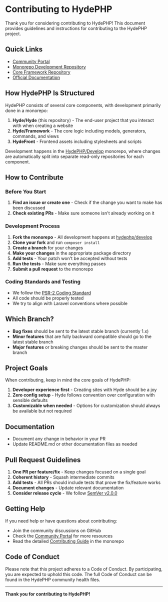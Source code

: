 # Contributing to HydePHP

Thank you for considering contributing to HydePHP! This document provides guidelines and instructions for contributing to the HydePHP project.

## Quick Links

- [Community Portal](https://hydephp.com/community)
- [Monorepo Development Repository](https://github.com/hydephp/develop)
- [Core Framework Repository](https://github.com/hydephp/framework)
- [Official Documentation](https://hydephp.com/docs)

## How HydePHP Is Structured

HydePHP consists of several core components, with development primarily done in a monorepo:

1. **Hyde/Hyde** (this repository) - The end-user project that you interact with when creating a website
2. **Hyde/Framework** - The core logic including models, generators, commands, and views
3. **HydeFront** - Frontend assets including stylesheets and scripts

Development happens in the [HydePHP/Develop](https://github.com/hydephp/develop) monorepo, where changes are automatically split into separate read-only repositories for each component.

## How to Contribute

### Before You Start

1. **Find an issue or create one** - Check if the change you want to make has been discussed
2. **Check existing PRs** - Make sure someone isn't already working on it

### Development Process

1. **Fork the monorepo** - All development happens at [hydephp/develop](https://github.com/hydephp/develop)
2. **Clone your fork** and run `composer install`
3. **Create a branch** for your changes
4. **Make your changes** in the appropriate package directory
5. **Add tests** - Your patch won't be accepted without tests
6. **Run the tests** - Make sure everything passes
7. **Submit a pull request** to the monorepo

### Coding Standards and Testing

- We follow the [PSR-2 Coding Standard](https://github.com/php-fig/fig-standards/blob/master/accepted/PSR-2-coding-style-guide.md)
- All code should be properly tested
- We try to align with Laravel conventions where possible

## Which Branch?

- **Bug fixes** should be sent to the latest stable branch (currently 1.x)
- **Minor features** that are fully backward compatible should go to the latest stable branch
- **Major features** or breaking changes should be sent to the master branch

## Project Goals

When contributing, keep in mind the core goals of HydePHP:

1. **Developer experience first** - Creating sites with Hyde should be a joy
2. **Zero config setup** - Hyde follows convention over configuration with sensible defaults
3. **Customizable when needed** - Options for customization should always be available but not required

## Documentation

- Document any change in behavior in your PR
- Update README.md or other documentation files as needed

## Pull Request Guidelines

1. **One PR per feature/fix** - Keep changes focused on a single goal
2. **Coherent history** - Squash intermediate commits
3. **Add tests** - All PRs should include tests that prove the fix/feature works
4. **Document changes** - Update relevant documentation
5. **Consider release cycle** - We follow [SemVer v2.0.0](https://semver.org/)

## Getting Help

If you need help or have questions about contributing:

- Join the community discussions on GitHub
- Check the [Community Portal](https://hydephp.com/community) for more resources
- Read the detailed [Contributing Guide](https://github.com/hydephp/develop/blob/master/CONTRIBUTING.md) in the monorepo

## Code of Conduct

Please note that this project adheres to a Code of Conduct. By participating, you are expected to uphold this code. The full Code of Conduct can be found in the HydePHP community health files.

---

**Thank you for contributing to HydePHP!**

